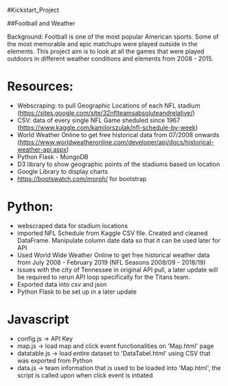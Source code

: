 #Kickstart_Project

##Football and Weather 

Background: Football is one of the most popular American sports. Some of the most memorable and epic matchups were played outside in the elements. This project aim is to look at all the games that were played outdoors in different weather conditions and elements from 2008 - 2015.

# Resources:
* Webscraping: to pull Geographic Locations of each NFL stadium (https://sites.google.com/site/32nflteamsabsoluteandrelative/)
* CSV: data of every single NFL Game sheduled since 1967 (https://www.kaggle.com/kamilorszulak/nfl-schedule-by-week)
* World Weather Online to get free historical data from 07/2008 onwards (https://www.worldweatheronline.com/developer/api/docs/historical-weather-api.aspx)
* Python Flask - MongoDB
* D3 library to show geographic points of the stadiums based on location
* Google Library to display charts
* https://bootswatch.com/morph/ for bootstrap

# Python:
* webscraped data for stadium locations
* imported NFL Schedule from Kaggle CSV file. Created and cleaned DataFrame. Manipulate column date data so that it can be used later for API
* Used World Wide Weather Online to get free historical weather data from July 2008 - February 2019 (NFL Seasons 2008/09 - 2018/19)
* Issues with the city of Tennessee in original API pull, a later update will be required to rerun API loop specifically for the Titans team.
* Exported data into csv and json
* Python Flask to be set up in a later update

# Javascript
* config.js -> API Key
* map.js -> load map and click event functionalities on 'Map.html' page
* datatable.js -> load entire dataset to 'DataTabel.html' using CSV that was exported from Python
* data.js -> team information that is used to be loaded into 'Map.html', the script is called upon when click event is intiated
